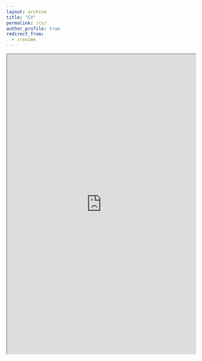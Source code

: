 ```yaml
---
layout: archive
title: "CV"
permalink: /cv/
author_profile: true
redirect_from:
  - /resume
---
```


<iframe src="https://drive.google.com/file/d/15WojzZ576AhmEW0mKwsvlOgs2-Dtr4IB/preview" width="100%" height="800"></iframe>


